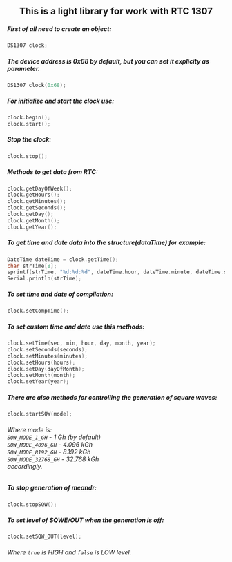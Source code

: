 <h2 align='center'>This is a light library for work with RTC 1307</h2>

##### First of all need to create an object:
```c
DS1307 clock;
```
##### The device address is 0x68 by default, but you can set it explicity as parameter.
```c
DS1307 clock(0x68);
```
##### For initialize and start the clock use:
```c
clock.begin();
clock.start();
```
##### Stop the clock:
```c
clock.stop();
```
##### Methods to get data from RTC:
```c
clock.getDayOfWeek();
clock.getHours();
clock.getMinutes();
clock.getSeconds();
clock.getDay();
clock.getMonth();
clock.getYear();
```
##### To get time and date data into the structure(dataTime) for example:
```c
DateTime dateTime = clock.getTime();
char strTime[8];
sprintf(strTime, "%d:%d:%d", dateTime.hour, dateTime.minute, dateTime.second);
Serial.println(strTime);
```
##### To set time and date of compilation:
```c
clock.setCompTime();
```
##### To set custom time and date use this methods:
```c
clock.setTime(sec, min, hour, day, month, year);
clock.setSeconds(seconds);
clock.setMinutes(minutes);
clock.setHours(hours);
clock.setDay(dayOfMonth);
clock.setMonth(month);
clock.setYear(year);
```
##### There are also methods for controlling the generation of square waves:
```c
clock.startSQW(mode);
```
###### Where mode is:<br>`SQW_MODE_1_GH` - 1 Gh (by default)<br>`SQW_MODE_4096_GH` - 4.096 kGh<br>`SQW_MODE_8192_GH` - 8.192 kGh<br>`SQW_MODE_32768_GH` - 32.768 kGh<br>accordingly.
##### To stop generation of meandr:
```c
clock.stopSQW();
```
##### To set level of SQWE/OUT when the generation is off:
```c
clock.setSQW_OUT(level);
```
###### Where `true` is HIGH and `false` is LOW level.
